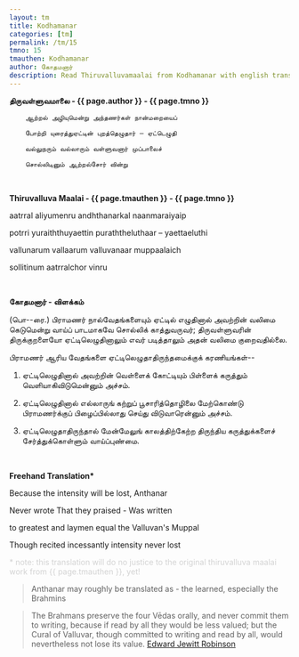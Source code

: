 ```yaml
---
layout: tm
title: Kodhamanar
categories: [tm]
permalink: /tm/15
tmno: 15
tmauthen: Kodhamanar
author: கோதமனார்
description: Read Thiruvalluvamaalai from Kodhamanar with english translation
---
```


**திருவள்ளுவமாலை - {{ page.author }} - {{ page.tmno }}**
	
        ஆற்றல் அழியுமென்று அந்தணர்கள் நான்மறையைப்

        போற்றி யுரைத்துஏட்டின் புறத்தெழுதார் – ஏட்டெழுதி

        வல்லுநரும் வல்லாரும் வள்ளுவனார் முப்பாலைச்

        சொல்லிடினும் ஆற்றல்சோர் வின்று

<br>


**Thiruvalluva Maalai - {{ page.tmauthen }} - {{ page.tmno }}**

aatrral aliyumenru andhthanarkal naanmaraiyaip

potrri yuraiththuyaettin puraththeluthaar – yaettaeluthi

vallunarum vallaarum valluvanaar muppaalaich

sollitinum aatrralchor vinru

<br>

**கோதமனார் - விளக்கம்**

(பொ--ரை.) பிராமணர் நால்வேதங்களையும் ஏட்டில் எழுதினால் அவற்றின் வலிமை கெடுமென்று வாய்ப் பாடமாகவே சொல்லிக் காத்துவருவர்; திருவள்ளுவரின் திருக்குறளையோ ஏட்டிலெழுதினாலும் எவர் படித்தாலும் அதன் வலிமை குறைவதில்லை.

பிராமணர் ஆரிய வேதங்களை ஏட்டிலெழுதாதிருந்தமைக்குக் கரணியங்கள்--

1. ஏட்டிலெழுதினால் அவற்றின் வெள்ளைக் கோட்டியும் பிள்ளைக் கருத்தும் வெளியாகிவிடுமென்னும் அச்சம்.

2. ஏட்டிலெழுதினால் எல்லாருங் கற்றுப் பூசாரித்தொழிலை மேற்கொண்டு பிராமணர்க்குப் பிழைப்பில்லாது செய்து விடுவாரென்னும் அச்சம்.

3. ஏட்டிலெழுதாதிருந்தால் மேன்மேலுங் காலத்திற்கேற்ற திருந்திய கருத்துக்களைச் சேர்த்துக்கொள்ளும் வாய்ப்புண்மை.

<br>

**Freehand Translation\***

Because the intensity will be lost, Anthanar

Never wrote That they praised - Was written 

to greatest and laymen equal the Valluvan's Muppal

Though recited incessantly intensity never lost

<p style="color: lightgrey;">* note: this translation will do no justice to the original thiruvalluva maalai work from {{ page.tmauthen }}, yet!</p>

> Anthanar may roughly be translated as - the learned, especially the Brahmins

> The Brahmans preserve the four Vēdas orally, and never commit them to writing, because if read by all they would be less valued; but the Cural of Valluvar, though committed to writing and read by all, would nevertheless not lose its value.
<a href="https://archive.org/details/tamilwisdomtradi0000robi" target="_blank">Edward Jewitt Robinson</a>

<br>
